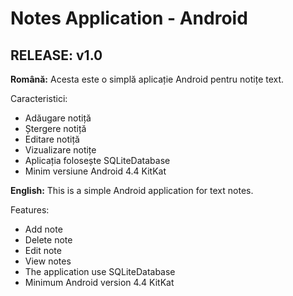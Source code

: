 # Notes Application - Android

<h2>RELEASE: v1.0</h2>

<b>Română:</b> Acesta este o simplă aplicație Android pentru notițe text.

Caracteristici:
- Adăugare notiță
- Ștergere notiță
- Editare notiță
- Vizualizare notițe
- Aplicația folosește SQLiteDatabase
- Minim versiune Android 4.4 KitKat

<b>English:</b> This is a simple Android application for text notes.

Features:
- Add note
- Delete note
- Edit note
- View notes
- The application use SQLiteDatabase
- Minimum Android version 4.4 KitKat
